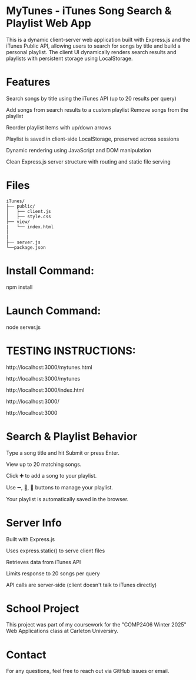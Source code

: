 # MyTunes - iTunes Song Search & Playlist Web App
This is a dynamic client-server web application built with Express.js and the iTunes Public API, allowing users to search for songs by title and build a personal playlist. The client UI dynamically renders search results and playlists with persistent storage using LocalStorage.

# Features
Search songs by title using the iTunes API (up to 20 results per query)

Add songs from search results to a custom playlist
 Remove songs from the playlist

Reorder playlist items with up/down arrows

Playlist is saved in client-side LocalStorage, preserved across sessions

Dynamic rendering using JavaScript and DOM manipulation

Clean Express.js server structure with routing and static file serving

# Files
```
iTunes/
├── public/
│   ├── client.js
│   ├── style.css
├── view/
|   └── index.html
│    
|
├── server.js
└──package.json
```
# Install Command:
npm install

# Launch Command:
node server.js

# TESTING INSTRUCTIONS:
http://localhost:3000/mytunes.html

http://localhost:3000/mytunes

http://localhost:3000/index.html

http://localhost:3000/

http://localhost:3000


# Search & Playlist Behavior
Type a song title and hit Submit or press Enter.

View up to 20 matching songs.

Click ➕ to add a song to your playlist.

Use ➖, 🔼, 🔽 buttons to manage your playlist.

Your playlist is automatically saved in the browser.

# Server Info
Built with Express.js

Uses express.static() to serve client files

Retrieves data from iTunes API

Limits response to 20 songs per query

API calls are server-side (client doesn't talk to iTunes directly)

# School Project
This project was part of my coursework for the "COMP2406 Winter 2025" Web Applications class at Carleton Universiry.

# Contact
For any questions, feel free to reach out via GitHub issues or email.
